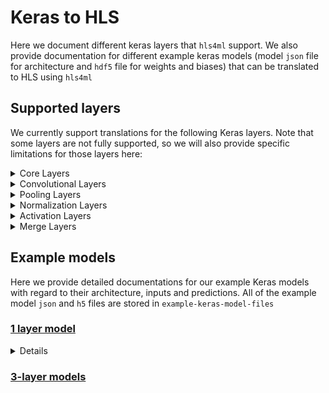 # Keras to HLS

Here we document different keras layers that `hls4ml` support. We also provide documentation for different example keras models (model `json` file for architecture and `hdf5` file for weights and biases) that can be translated to HLS using `hls4ml` 

## Supported layers

We currently support translations for the following Keras layers. Note that some layers are not fully supported, so we will also provide specific limitations for those layers here:

<details>
<summary>Core Layers</summary>
<p>
  
- `InputLayer`
- `Dropout`
- `Flatten`
- `Dense`
- `BinaryDense`
- `TernaryDense`
</p>
</details>

<details>
<summary>Convolutional Layers</summary>
<p>

- `Conv1D`
- `Conv2D`
</p>
</details>

<details>
<summary>Pooling Layers</summary>
<p>

- `MaxPooling1D`
- `MaxPooling2D`
- `AveragePooling1D`
- `AveragePooling2D`
</p>
</details>

<details>
<summary>Normalization Layers</summary>

- `BatchNormalization`
</p>
</details>

<details>
<summary>Activation Layers</summary>
</p>

- `Activation`
- `LeakyReLU`
- `ThresholdedReLU`
- `ELU`
- `PReLU`
</p>
</details>

<details>
<summary>Merge Layers</summary>
</p>

- `Add`
- `Subtract`
- `Multiply`
- `Average`
- `Maximum`
- `Minimum`
- `Concatenate`
</p>
</details>

## Example models

Here we provide detailed documentations for our example Keras models with regard to their architecture, inputs and predictions. All of the example model `json` and `h5` files are stored in `example-keras-model-files`
### [1 layer model](./example-keras-model-files/1-layer-model/)

<details>
  </p>
  
  #### Architecture:
  
  ![alt text](./example-keras-model-files/1-layer-model/img-1layer.png)
  
  This model has **385** parameters in total. 
  
  #### Example inputs and expected predictions:
  
  
  </p>
</details>

### [3-layer models](./example-keras-model-files/3-layer-models/)
